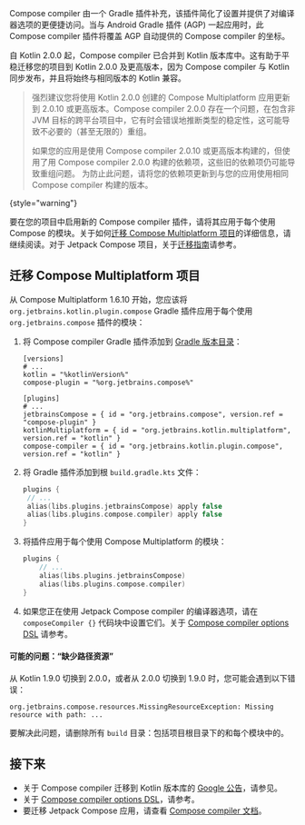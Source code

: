 [//]: # (title: 更新 Compose compiler)

Compose compiler 由一个 Gradle 插件补充，该插件简化了设置并提供了对编译器选项的更便捷访问。当与 Android Gradle 插件 (AGP) 一起应用时，此 Compose compiler 插件将覆盖 AGP 自动提供的 Compose compiler 的坐标。

自 Kotlin 2.0.0 起，Compose compiler 已合并到 Kotlin 版本库中。这有助于平稳迁移您的项目到 Kotlin 2.0.0 及更高版本，因为 Compose compiler 与 Kotlin 同步发布，并且将始终与相同版本的 Kotlin 兼容。

> 强烈建议您将使用 Kotlin 2.0.0 创建的 Compose Multiplatform 应用更新到 2.0.10 或更高版本。Compose compiler 2.0.0 存在一个问题，在包含非 JVM 目标的跨平台项目中，它有时会错误地推断类型的稳定性，这可能导致不必要的（甚至无限的）重组。
>
> 如果您的应用是使用 Compose compiler 2.0.10 或更高版本构建的，但使用了用 Compose compiler 2.0.0 构建的依赖项，这些旧的依赖项仍可能导致重组问题。
> 为防止此问题，请将您的依赖项更新到与您的应用使用相同 Compose compiler 构建的版本。
>
{style="warning"}

要在您的项目中启用新的 Compose compiler 插件，请将其应用于每个使用 Compose 的模块。关于如何[迁移 Compose Multiplatform 项目](#migrating-a-compose-multiplatform-project)的详细信息，请继续阅读。对于 Jetpack Compose 项目，关于[迁移指南](https://kotlinlang.org/docs/compose-compiler-migration-guide.html#migrating-a-jetpack-compose-project)请参考。

## 迁移 Compose Multiplatform 项目

从 Compose Multiplatform 1.6.10 开始，您应该将 `org.jetbrains.kotlin.plugin.compose` Gradle 插件应用于每个使用 `org.jetbrains.compose` 插件的模块：

1.  将 Compose compiler Gradle 插件添加到 [Gradle 版本目录](https://docs.gradle.org/current/userguide/platforms.html#sub:conventional-dependencies-toml)：

    ```
    [versions]
    # ...
    kotlin = "%kotlinVersion%"
    compose-plugin = "%org.jetbrains.compose%"
 
    [plugins]
    # ...
    jetbrainsCompose = { id = "org.jetbrains.compose", version.ref = "compose-plugin" }
    kotlinMultiplatform = { id = "org.jetbrains.kotlin.multiplatform", version.ref = "kotlin" }
    compose-compiler = { id = "org.jetbrains.kotlin.plugin.compose", version.ref = "kotlin" }
    ```

2.  将 Gradle 插件添加到根 `build.gradle.kts` 文件：

    ```kotlin
    plugins {
     // ...
     alias(libs.plugins.jetbrainsCompose) apply false
     alias(libs.plugins.compose.compiler) apply false
    }
    ```

3.  将插件应用于每个使用 Compose Multiplatform 的模块：

    ```kotlin
    plugins { 
        // ...
        alias(libs.plugins.jetbrainsCompose)
        alias(libs.plugins.compose.compiler)
    }
    ```

4.  如果您正在使用 Jetpack Compose compiler 的编译器选项，请在 `composeCompiler {}` 代码块中设置它们。关于 [Compose compiler options DSL](https://kotlinlang.org/docs/compose-compiler-options.html) 请参考。

#### 可能的问题：“缺少路径资源”

从 Kotlin 1.9.0 切换到 2.0.0，或者从 2.0.0 切换到 1.9.0 时，您可能会遇到以下错误：

```
org.jetbrains.compose.resources.MissingResourceException: Missing resource with path: ...
```

要解决此问题，请删除所有 `build` 目录：包括项目根目录下的和每个模块中的。

## 接下来

*   关于 Compose compiler 迁移到 Kotlin 版本库的 [Google 公告](https://android-developers.googleblog.com/2024/04/jetpack-compose-compiler-moving-to-kotlin-repository.html)，请参见。
*   关于 [Compose compiler options DSL](https://kotlinlang.org/docs/compose-compiler-options.html)，请参考。
*   要迁移 Jetpack Compose 应用，请查看 [Compose compiler 文档](https://kotlinlang.org/docs/compose-compiler-migration-guide.html)。
